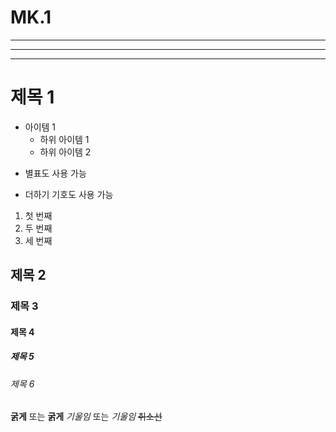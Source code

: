 # MK.1
---
***
___

# 제목 1
- 아이템 1
  - 하위 아이템 1
  - 하위 아이템 2
* 별표도 사용 가능
+ 더하기 기호도 사용 가능

1. 첫 번째
2. 두 번째
3. 세 번째

## 제목 2
### 제목 3
#### 제목 4
##### 제목 5
###### 제목 6

**굵게** 또는 __굵게__
*기울임* 또는 _기울임_
~~취소선~~
